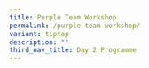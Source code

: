 ```yaml
---
title: Purple Team Workshop
permalink: /purple-team-workshop/
variant: tiptap
description: ""
third_nav_title: Day 2 Programme
---
```

